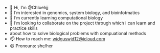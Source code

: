 - 👋 Hi, I’m @Chloehjj
- 👀 I’m interested in genomics, system biology, and bioinfotmatics
- 🌱 I’m currently learning computational biology
- 💞️ I’m looking to collaborate on the project through which i can learn and practice skills
-    about how to solve biological problems with compuational methods 
- 📫 How to reach me: widguswjd12@icloud.com
- 😄 Pronouns: she/her

<!---
Chloehjj/Chloehjj is a ✨ special ✨ repository because its `README.md` (this file) appears on your GitHub profile.
You can click the Preview link to take a look at your changes.
--->
